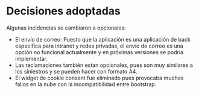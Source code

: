 # Decisiones adoptadas

Algunas incidencias se cambiaron a opcionales:
* El envío de correo: Puesto que la aplicación es una aplicación de back especifica para intranet y redes privadas, el envío de correo es una opción no funcional actualmente y en próximas versiones se podría implementar.
* Las reclamaciones también estan opcionales, pues son muy similares a los siniestros y se pueden hacer con formato A4.
* El widget de cookie consent fue eliminado pues provocaba muchos fallos en la nube con la incompatibilidad entre bootstrap.
